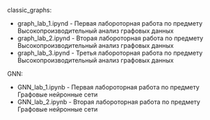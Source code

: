 classic_graphs: 
  - graph_lab_1.ipynd - Первая лабороторная работа по предмету Высокопроизводительный анализ графовых данных
  - graph_lab_2.ipynd - Вторая лабороторная работа по предмету Высокопроизводительный анализ графовых данных
  - graph_lab_3.ipynd - Третья лабороторная работа по предмету Высокопроизводительный анализ графовых данных

GNN:
  - GNN_lab_1.ipynb - Первая лабороторная работа по предмету Графовые нейронные сети
  - GNN_lab_2.ipynb - Вторая лабороторная работа по предмету Графовые нейронные сети

